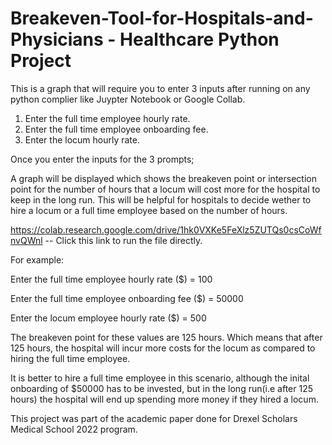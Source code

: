 # Breakeven-Tool-for-Hospitals-and-Physicians - Healthcare Python Project

This is a graph that will require you to enter 3 inputs after running on any python complier like Juypter Notebook or Google Collab. 

1. Enter the full time employee hourly rate.
2. Enter the full time employee onboarding fee. 
3. Enter the locum hourly rate. 

Once you enter the inputs for the 3 prompts; 

A graph will be displayed which shows the breakeven point or intersection point for the number of hours that a locum will cost more for the hospital to keep 
in the long run. This will be helpful for hospitals to decide wether to hire a locum or a full time employee based on the number of hours. 

https://colab.research.google.com/drive/1hk0VXKe5FeXlz5ZUTQs0csCoWfnvQWnl -- Click this link to run the file directly. 

For example: 

Enter the full time employee hourly rate ($) = 100

Enter the full time employee onboarding fee ($) = 50000

Enter the locum employee hourly rate ($) = 500

The breakeven point for these values are 125 hours. Which means that after 125 hours, the hospital will incur more costs for the locum as compared to hiring 
the full time employee. 

It is better to hire a full time employee in this scenario, although the inital onboarding of $50000 has to be invested, but in the long run(i.e after 125 hours) the hospital will end up spending more money if they hired a locum. 

This project was part of the academic paper done for Drexel Scholars Medical School 2022 program.
